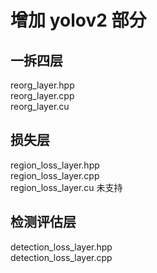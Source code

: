 #  增加 yolov2 部分

## 一拆四层
reorg_layer.hpp  
reorg_layer.cpp  
reorg_layer.cu  

## 损失层
region_loss_layer.hpp  
region_loss_layer.cpp  
region_loss_layer.cu  未支持  

## 检测评估层
detection_loss_layer.hpp  
detection_loss_layer.cpp  

